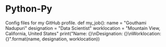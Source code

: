 # Python-Py
Config files for my GitHub profile.
def my_job():
    name = "Gouthami Nadupuri"
    designation = "Data Scientist"
    worklocation = "Mountain View, California, United States"
    print("Name: {}\nDesignation: {}\nWorklocation: {}".format(name, designation, worklocation))
